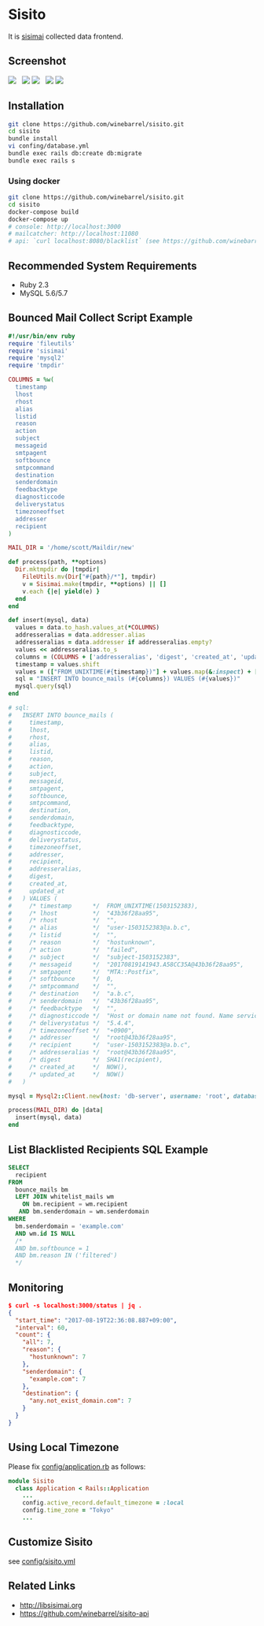 Sisito
================

It is [sisimai](http://libsisimai.org/) collected data frontend.

## Screenshot

![](https://cdn.pbrd.co/images/PBJu7ECzS.png) &nbsp; ![](https://cdn.pbrd.co/images/PBJO0Ki4E.png)
![](https://cdn.pbrd.co/images/PBK20BtTS.png) &nbsp; ![](https://cdn.pbrd.co/images/59YqgEhyv.png)
![](https://cdn.pbrd.co/images/PBKp4yg4A.png)

## Installation

```sh
git clone https://github.com/winebarrel/sisito.git
cd sisito
bundle install
vi confing/database.yml
bundle exec rails db:create db:migrate
bundle exec rails s
```

### Using docker

```sh
git clone https://github.com/winebarrel/sisito.git
cd sisito
docker-compose build
docker-compose up
# console: http://localhost:3000
# mailcatcher: http://localhost:11080
# api: `curl localhost:8080/blacklist` (see https://github.com/winebarrel/sisito-api#api)
```

## Recommended System Requirements

* Ruby 2.3
* MySQL 5.6/5.7

## Bounced Mail Collect Script Example

```ruby
#!/usr/bin/env ruby
require 'fileutils'
require 'sisimai'
require 'mysql2'
require 'tmpdir'

COLUMNS = %w(
  timestamp
  lhost
  rhost
  alias
  listid
  reason
  action
  subject
  messageid
  smtpagent
  softbounce
  smtpcommand
  destination
  senderdomain
  feedbacktype
  diagnosticcode
  deliverystatus
  timezoneoffset
  addresser
  recipient
)

MAIL_DIR = '/home/scott/Maildir/new'

def process(path, **options)
  Dir.mktmpdir do |tmpdir|
    FileUtils.mv(Dir["#{path}/*"], tmpdir)
    v = Sisimai.make(tmpdir, **options) || []
    v.each {|e| yield(e) }
  end
end

def insert(mysql, data)
  values = data.to_hash.values_at(*COLUMNS)
  addresseralias = data.addresser.alias
  addresseralias = data.addresser if addresseralias.empty?
  values << addresseralias.to_s
  columns = (COLUMNS + ['addresseralias', 'digest', 'created_at', 'updated_at']).join(?,)
  timestamp = values.shift
  values = (["FROM_UNIXTIME(#{timestamp})"] + values.map(&:inspect) + ['SHA1(recipient)', 'NOW()', 'NOW()']).join(?,)
  sql = "INSERT INTO bounce_mails (#{columns}) VALUES (#{values})"
  mysql.query(sql)
end

# sql:
#   INSERT INTO bounce_mails (
#     timestamp,
#     lhost,
#     rhost,
#     alias,
#     listid,
#     reason,
#     action,
#     subject,
#     messageid,
#     smtpagent,
#     softbounce,
#     smtpcommand,
#     destination,
#     senderdomain,
#     feedbacktype,
#     diagnosticcode,
#     deliverystatus,
#     timezoneoffset,
#     addresser,
#     recipient,
#     addresseralias,
#     digest,
#     created_at,
#     updated_at
#   ) VALUES (
#     /* timestamp      */  FROM_UNIXTIME(1503152383),
#     /* lhost          */  "43b36f28aa95",
#     /* rhost          */  "",
#     /* alias          */  "user-1503152383@a.b.c",
#     /* listid         */  "",
#     /* reason         */  "hostunknown",
#     /* action         */  "failed",
#     /* subject        */  "subject-1503152383",
#     /* messageid      */  "20170819141943.A58CC35A@43b36f28aa95",
#     /* smtpagent      */  "MTA::Postfix",
#     /* softbounce     */  0,
#     /* smtpcommand    */  "",
#     /* destination    */  "a.b.c",
#     /* senderdomain   */  "43b36f28aa95",
#     /* feedbacktype   */  "",
#     /* diagnosticcode */  "Host or domain name not found. Name service error for name=a.b.c type=AAAA: Host not found",
#     /* deliverystatus */  "5.4.4",
#     /* timezoneoffset */  "+0900",
#     /* addresser      */  "root@43b36f28aa95",
#     /* recipient      */  "user-1503152383@a.b.c",
#     /* addresseralias */  "root@43b36f28aa95",
#     /* digest         */  SHA1(recipient),
#     /* created_at     */  NOW(),
#     /* updated_at     */  NOW()
#   )

mysql = Mysql2::Client.new(host: 'db-server', username: 'root', database: 'sisito')

process(MAIL_DIR) do |data|
  insert(mysql, data)
end
```

## List Blacklisted Recipients SQL Example

```sql
SELECT
  recipient
FROM
  bounce_mails bm
  LEFT JOIN whitelist_mails wm
    ON bm.recipient = wm.recipient
   AND bm.senderdomain = wm.senderdomain
WHERE
  bm.senderdomain = 'example.com'
  AND wm.id IS NULL
  /*
  AND bm.softbounce = 1
  AND bm.reason IN ('filtered')
  */
```

## Monitoring

```json
$ curl -s localhost:3000/status | jq .
{
  "start_time": "2017-08-19T22:36:08.887+09:00",
  "interval": 60,
  "count": {
    "all": 7,
    "reason": {
      "hostunknown": 7
    },
    "senderdomain": {
      "example.com": 7
    },
    "destination": {
      "any.not_exist_domain.com": 7
    }
  }
}
```

## Using Local Timezone

Please fix [config/application.rb](https://github.com/winebarrel/sisito/blob/master/config/application.rb) as follows:

```ruby
module Sisito
  class Application < Rails::Application
    ...
    config.active_record.default_timezone = :local
    config.time_zone = "Tokyo"
    ...
```

## Customize Sisito

see [config/sisito.yml](https://github.com/winebarrel/sisito/blob/master/config/sisito.yml)

## Related Links

* http://libsisimai.org
* https://github.com/winebarrel/sisito-api
